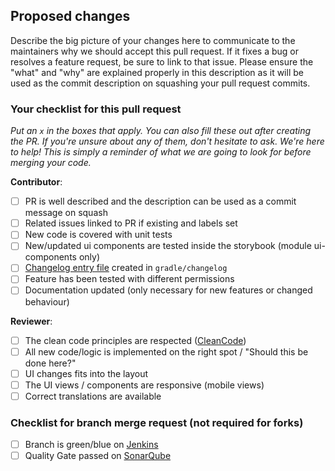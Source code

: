 ## Proposed changes

Describe the big picture of your changes here to communicate to the maintainers why we should accept this pull request. If it fixes a bug or resolves a feature request, be sure to link to that issue. Please ensure the "what" and "why" are explained properly in this description as it will be used as the commit description on squashing your pull request commits. 

### Your checklist for this pull request

_Put an `x` in the boxes that apply. You can also fill these out after creating the PR. If you're unsure about any of them, don't hesitate to ask. We're here to help! This is simply a reminder of what we are going to look for before merging your code._

**Contributor**:
- [ ] PR is well described and the description can be used as a commit message on squash
- [ ] Related issues linked to PR if existing and labels set
- [ ] New code is covered with unit tests
- [ ] New/updated ui components are tested inside the storybook (module ui-components only) 
- [ ] [Changelog entry file](https://github.com/scm-manager/changelog#changelog-entry-files) created in `gradle/changelog`
- [ ] Feature has been tested with different permissions
- [ ] Documentation updated (only necessary for new features or changed behaviour)

**Reviewer**:
- [ ] The clean code principles are respected ([CleanCode](https://clean-code-developer.com/virtues/))
- [ ] All new code/logic is implemented on the right spot / "Should this be done here?"
- [ ] UI changes fits into the layout
- [ ] The UI views / components are responsive (mobile views)
- [ ] Correct translations are available

### Checklist for branch merge request (not required for forks)

- [ ] Branch is green/blue on [Jenkins](https://oss.cloudogu.com/jenkins/)
- [ ] Quality Gate passed on [SonarQube](https://sonarcloud.io/organizations/scm-manager/projects)
